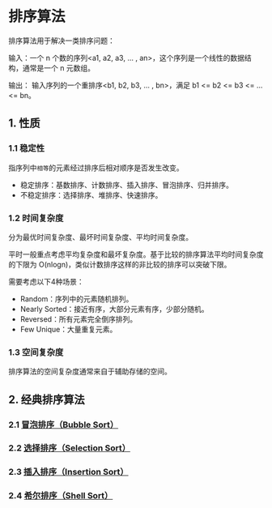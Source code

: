 # 排序算法
排序算法用于解决一类排序问题：

输入：一个 n 个数的序列<a1, a2, a3, ... , an>，这个序列是一个线性的数据结构，通常是一个 n 元数组。

输出： 输入序列的一个重排序<b1, b2, b3, ... , bn>，满足 b1 <= b2 <= b3 <= ... <= bn。

## 1. 性质
### 1.1 稳定性
指序列中`相等`的元素经过排序后相对顺序是否发生改变。

* 稳定排序：基数排序、计数排序、插入排序、冒泡排序、归并排序。
* 不稳定排序：选择排序、堆排序、快速排序。

### 1.2 时间复杂度
分为最优时间复杂度、最坏时间复杂度、平均时间复杂度。

平时一般重点考虑平均复杂度和最坏复杂度。基于比较的排序算法平均时间复杂度的下限为 O(nlogn)，类似计数排序这样的非比较的排序可以突破下限。

需要考虑以下4种场景：
* Random：序列中的元素随机排列。
* Nearly Sorted：接近有序，大部分元素有序，少部分随机。
* Reversed：所有元素完全倒序排列。
* Few Unique：大量重复元素。

### 1.3 空间复杂度
排序算法的空间复杂度通常来自于辅助存储的空间。

## 2. 经典排序算法
### 2.1 [冒泡排序（Bubble Sort）](./BubbleSort.md)
### 2.2 [选择排序（Selection Sort）](./SelectionSort.md)
### 2.3 [插入排序（Insertion Sort）](./InsertionSort.md)
### 2.4 [希尔排序（Shell Sort）](./ShellSort.md)
